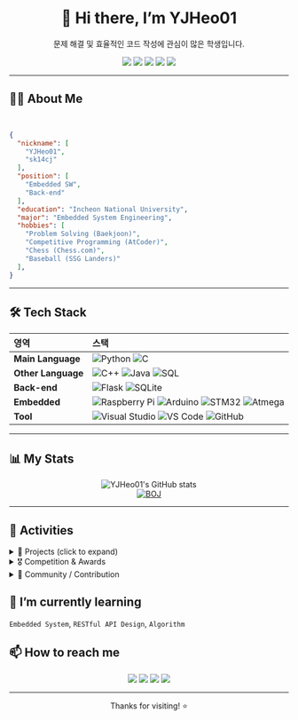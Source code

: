 <!-- 프로필 헤더 -->
<div align="center">

# 👋 Hi there, I’m **YJHeo01**  
문제 해결 및 효율적인 코드 작성에 관심이 많은 학생입니다.

<!-- 소셜 배지 -->
<p align="center">
  <a href="https://github.com/YJHeo01"><img src="https://img.shields.io/github/followers/YJHeo01?label=Follow&style=social"></a>
  <a href="https://www.linkedin.com/in/yjheo01/"><img src="https://img.shields.io/badge/LinkedIn-0077B5?logo=linkedin&logoColor=white"></a>
  <a href="https://blog.naver.com/thinking_diary"><img src="https://img.shields.io/badge/Blog-20C997?logo=naver&logoColor=white"></a>
  <a href="mailto:sk14cj@inu.ac.kr"><img src="https://img.shields.io/badge/Email-D14836?logo=gmail&logoColor=white"></a>
  <a href="https://www.chess.com/member/sk14cj"><img src="https://img.shields.io/badge/Chess.com-Play-green?style=flat&logo=Chess.com&logoColor=white"></a>

</p>
</div>

---

## 🧑‍💻 About Me

<img src="https://hits.seeyoufarm.com/api/count/incr/badge.svg?url=https%3A%2F%2Fgithub.com%2Fblurfx&count_bg=%2379C83D&title_bg=%23555555&icon=&icon_color=%23E7E7E7&title=hits&edge_flat=false" width="0" height="0" />

```json

{
  "nickname": [
    "YJHeo01",
    "sk14cj"
  ],
  "position": [
    "Embedded SW",
    "Back-end"
  ],
  "education": "Incheon National University",
  "major": "Embedded System Engineering",
  "hobbies": [
    "Problem Solving (Baekjoon)",
    "Competitive Programming (AtCoder)",
    "Chess (Chess.com)",
    "Baseball (SSG Landers)"
  ],
}
```
---

## 🛠️ Tech Stack

| 영역 | 스택 |
| :--- | :--- |
| **Main Language** | ![Python](https://img.shields.io/badge/Python-3776AB?style=for-the-badge&logo=python&logoColor=white) ![C](https://img.shields.io/badge/C-A8B9CC?style=for-the-badge&logo=c&logoColor=white) |
| **Other Language** | ![C++](https://img.shields.io/badge/C++-00599C?style=for-the-badge&logo=c%2B%2B&logoColor=white) ![Java](https://img.shields.io/badge/Java-007396?style=for-the-badge&logo=OpenJDK&logoColor=white) ![SQL](https://img.shields.io/badge/SQL-4479A1?style=for-the-badge&logo=sqlite&logoColor=white) |
| **Back-end** | ![Flask](https://img.shields.io/badge/Flask-000000?style=for-the-badge&logo=flask&logoColor=white) ![SQLite](https://img.shields.io/badge/SQLite-003B57?style=for-the-badge&logo=sqlite&logoColor=white) |
| **Embedded** | ![Raspberry Pi](https://img.shields.io/badge/Raspberry_Pi-C51A4A?style=for-the-badge&logo=raspberrypi&logoColor=white) ![Arduino](https://img.shields.io/badge/Arduino-00979D?style=for-the-badge&logo=arduino&logoColor=white) ![STM32](https://img.shields.io/badge/STM32-03234B?style=for-the-badge&logo=STMicroelectronics&logoColor=white) ![Atmega](https://img.shields.io/badge/Atmega-000000?style=for-the-badge&logoColor=white) |
| **Tool** | ![Visual Studio](https://img.shields.io/badge/VisualStudio-5C2D91?style=for-the-badge&logo=visualstudio&logoColor=white) ![VS Code](https://img.shields.io/badge/VSCode-007ACC?style=for-the-badge&logo=visualstudiocode&logoColor=white) ![GitHub](https://img.shields.io/badge/GitHub-181717?style=for-the-badge&logo=github&logoColor=white) |

---

## 📊 My Stats
<div align="center">

![YJHeo01's GitHub stats](https://github-readme-stats.vercel.app/api?username=YJHeo01&show_icons=true&theme=dracula)
<br>
[![BOJ](https://bojstat.vulcan.site/v2/ko/sk14cj)](https://github.com/YJHeo01/BOJ_STAT)

</div>

---

## 🏅 Activities
<details>
  <summary>📂 Projects (click to expand)</summary>

| 기간 | 프로젝트 | 설명 | 링크 |
| :--: | :------ | :-- | :-- |
| 2025-현재 | **BOJ_STAT** | Baekjoon·Solved.ac 통계 SVG 뱃지 자동 생성 서비스 | [Repo](https://github.com/YJHeo01/BOJ_STAT) |

</details>

<details>
  <summary>🎖️ Competition & Awards</summary>

| 연도 | 대회 · 주최 | 역할/성과 | 비고 |
| :--: | :--------- | :------- | :--- |
| 2025 | **2025 프로그래머스 코드챌린지** | 2차 예선 84등 | [링크](https://career.programmers.co.kr/competitions/4079) |
| 2024 | **백준 연간 랭킹** | 132등 | [링크](https://www.acmicpc.net/ranklist/year/2024/2) |
| 2024 | **INU 코드 페스티벌 2024** | 운영진,출제진/공로상 | [대회](https://www.acmicpc.net/contest/view/1362) [Repo](https://github.com/YJHeo01/INU_Code_Festival) |
| 2024~ | **AtCoder Algorithm Contest** | 5 Kyu, Max Rating : 1032 | [링크](https://atcoder.jp/users/sk14cj) |
| 2024 | **Korea Univ. MatKor Cup 5th** | 특별상(32등) | [스코어보드](https://www.acmicpc.net/contest/board/1324) |

</details>

<details>
  <summary>🤝 Community / Contribution</summary>

| 연도 | 활동 | 설명 | 링크 |
| :--: | :--- | :-- | :-- |
| 2024~ | **BBConf** | 컨퍼런스 |[링크](https://github.com/bbconfhq)|
| 2024~ | **INU PS** | 백준 그룹 |[링크](https://www.acmicpc.net/group/3647)|

</details>

## 🌱 I’m currently learning
`Embedded System`, `RESTful API Design`, `Algorithm`

## 📫 How to reach me
<!-- 소셜 배지 -->
<p align="center">
  <a href="https://github.com/YJHeo01"><img src="https://img.shields.io/github/followers/YJHeo01?label=Follow&style=social"></a>
  <a href="https://www.linkedin.com/in/yjheo01/"><img src="https://img.shields.io/badge/LinkedIn-0077B5?logo=linkedin&logoColor=white"></a>
  <a href="https://blog.naver.com/thinking_diary"><img src="https://img.shields.io/badge/Blog-20C997?logo=naver&logoColor=white"></a>
  <a href="mailto:sk14cj@inu.ac.kr"><img src="https://img.shields.io/badge/Email-D14836?logo=gmail&logoColor=white"></a>
</p>

---

<p align="center">
  Thanks for visiting! ⭐️
</p>
